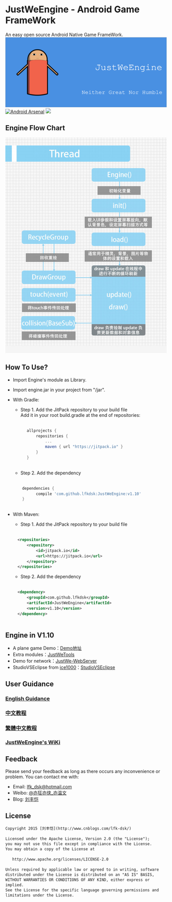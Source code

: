 # JustWeEngine - Android Game FrameWork  
An easy open source Android Native Game FrameWork.  
![logo](art/logo2.svg)  
[![Android Arsenal](https://img.shields.io/badge/Android%20Arsenal-JustWeEngine-green.svg?style=true)](https://android-arsenal.com/details/1/2903) [![](https://jitpack.io/v/lfkdsk/JustWeEngine.svg)](https://jitpack.io/#lfkdsk/JustWeEngine)

## Engine Flow Chart  
![engine](art/engine.jpg)  
## How To Use?  
* Import Engine's module as Library.  
* Import engine.jar in your project from "/jar".    
* With Gradle:  
  * Step 1. Add the JitPack repository to your build file  
  Add it in your root build.gradle at the end of repositories:  
  
  ``` groovy  
  
    	allprojects {
			repositories {
				...
				maven { url "https://jitpack.io" }
			}
		}
   	
  ```
  
  * Step 2. Add the dependency  
  
  
  ``` groovy
  
      dependencies {
	        compile 'com.github.lfkdsk:JustWeEngine:v1.10'
	  }
		
  ```
* With Maven:  
  * Step 1. Add the JitPack repository to your build file  
  
  ``` xml
  
    <repositories>
		<repository>
		    <id>jitpack.io</id>
		    <url>https://jitpack.io</url>
		</repository>
	</repositories>
  
  ```
  
  * Step 2. Add the dependency  
  
  ``` xml
  	
    <dependency>
	    <groupId>com.github.lfkdsk</groupId>
	    <artifactId>JustWeEngine</artifactId>
	    <version>v1.10</version>
	</dependency>
	
  ```

## Engine in V1.10

* A plane game Demo：[Demo地址](https://github.com/lfkdsk/EngineDemo)  
* Extra modules：[JustWeTools](https://github.com/lfkdsk/JustWeTools)  
* Demo for network：[JustWe-WebServer](https://github.com/lfkdsk/JustWe-WebServer)  
* StudioVSEclipse from [ice1000](https://github.com/ice1000)：[StudioVSEclipse](https://github.com/ice1000/StudioVSEclipse)  

## User Guidance  

### [English Guidance](eng_info.md)

### [中文教程](info.md)  

### [繁體中文教程](tw_info.md)  

### [JustWeEngine's WiKi](https://github.com/lfkdsk/JustWeEngine/wiki)

## Feedback    
Please send your feedback as long as there occurs any inconvenience or problem. You can contact me with:
* Email: lfk_dsk@hotmail.com  
* Weibo: [@亦狂亦侠_亦温文](http://www.weibo.com/u/2443510260)  
* Blog:  [刘丰恺](http://www.cnblogs.com/lfk-dsk/)  

## License

    Copyright 2015 [刘丰恺](http://www.cnblogs.com/lfk-dsk/)

    Licensed under the Apache License, Version 2.0 (the "License");
    you may not use this file except in compliance with the License.
    You may obtain a copy of the License at

       http://www.apache.org/licenses/LICENSE-2.0

    Unless required by applicable law or agreed to in writing, software
    distributed under the License is distributed on an "AS IS" BASIS,
    WITHOUT WARRANTIES OR CONDITIONS OF ANY KIND, either express or implied.
    See the License for the specific language governing permissions and
    limitations under the License.

